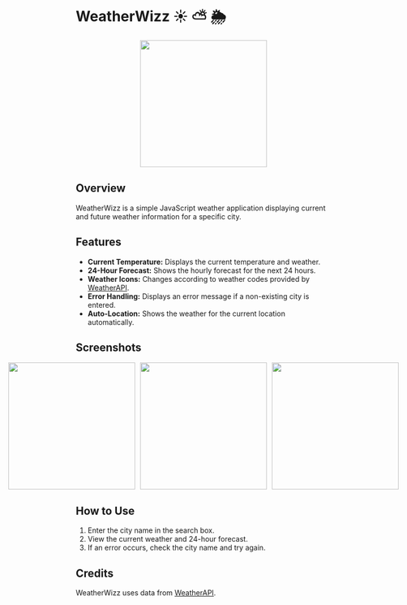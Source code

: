 # WeatherWizz ☀️ ⛅ 🌦️ 

<div align="center">
  <img src="https://github.com/user-attachments/assets/731137c1-ca9e-4352-9fae-91e131f89a77" height="250"/>
</div>

## Overview
WeatherWizz is a simple JavaScript weather application displaying current and future weather information for a specific city.

## Features
- **Current Temperature:** Displays the current temperature and weather.
- **24-Hour Forecast:** Shows the hourly forecast for the next 24 hours.
- **Weather Icons:** Changes according to weather codes provided by [WeatherAPI](https://www.weatherapi.com/).
- **Error Handling:** Displays an error message if a non-existing city is entered.
- **Auto-Location:** Shows the weather for the current location automatically.

## Screenshots
<div style="display: flex; justify-content: center; gap: 10px;">
  <img src="https://github.com/user-attachments/assets/731137c1-ca9e-4352-9fae-91e131f89a77" height="250"/>
  <img src="https://github.com/user-attachments/assets/1d0098aa-d8a9-46bb-bde1-8e76de7dd4f7" height="250"/>
  <img src="https://github.com/user-attachments/assets/5365c4ad-bd8f-474c-815f-7911d68ae78c" height="250"/>
</div>

## How to Use
1. Enter the city name in the search box.
2. View the current weather and 24-hour forecast.
3. If an error occurs, check the city name and try again.

## Credits
WeatherWizz uses data from [WeatherAPI](https://www.weatherapi.com/).


